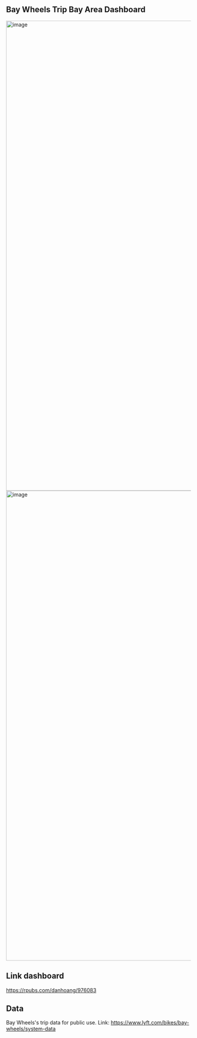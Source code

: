 ## Bay Wheels Trip Bay Area Dashboard

<img width="1280" alt="image" src="https://user-images.githubusercontent.com/91353356/204400970-8e475ad0-afd5-4b62-81fa-b1d858335a46.png">
<img width="1280" alt="image" src="https://user-images.githubusercontent.com/91353356/204401003-36e47ec2-5ac2-423e-a0fe-e6a8680633f3.png">


## Link dashboard

https://rpubs.com/danhoang/976083





## Data 

Bay Wheels's trip data for public use. Link: https://www.lyft.com/bikes/bay-wheels/system-data


